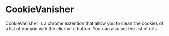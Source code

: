 # CookieVanisher
CookieVanisher is a chrome extention that allow you to clean the cookies of a list of domain with the click of a button. You can also set the list of urls
